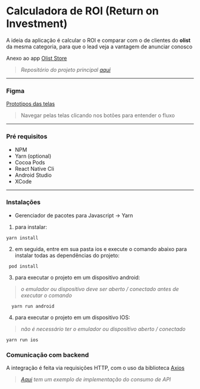 # Calculadora de ROI (Return on Investment)

A ideia da aplicação é calcular o ROI e comparar com o de clientes do **olist** da mesma categoria, para que o lead veja a vantagem de anunciar conosco

 Anexo ao app [Olist Store](https://app.olist.com/)
>*Repositório do projeto principal [aqui](https://github.com/olist/mobile-app)*

------------
### Figma

[Prototipos das telas](https://www.figma.com/proto/jXGfMRoyTOH5fJRu37KPtE/Untitled?node-id=7%3A7&scaling=scale-down "Link do Figma com os prototipos de tela")
>Navegar pelas telas clicando nos botões para entender o fluxo

------------
### Pré requisitos
- NPM
- Yarn (optional)
- Cocoa Pods
- React Native Cli
- Android Studio
- XCode

------------
### Instalações
- Gerenciador de pacotes para Javascript -> Yarn
1. para instalar: 
```shell
yarn install
```
2. em seguida, entre em sua pasta ios e execute o comando abaixo para instalar todas as dependências do projeto:
```shell
 pod install
```
3. para executar o projeto em um dispositivo android: 
>*o emulador ou dispositivo deve ser aberto / conectado antes de executar o comando*
```shell
  yarn run android
  ```
4. para executar o projeto em um dispositivo IOS: 
>*não é necessário ter o emulador ou dispositivo aberto / conectado*
```shell
yarn run ios
```

### Comunicação com backend
A integração é feita via requisições HTTP, com o uso da biblioteca [Axios](https://www.npmjs.com/package/react-native-axios)
>*[Aqui](https://github.com/olist/shops-app/blob/master/src/services/api.ts) tem um exemplo de implementação do consumo de API*

